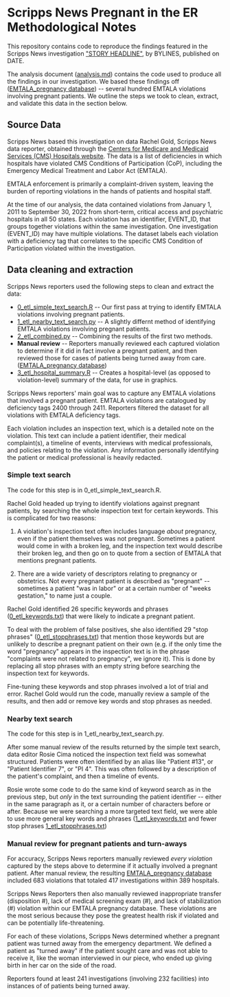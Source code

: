 # Scripps News Pregnant in the ER Methodological Notes

This repository contains code to reproduce the findings featured in the Scripps News investigation ["STORY HEADLINE"](https://www.scripps.org/news_items/STORY-URL), by BYLINES, published on DATE.

The analysis document ([analysis.md]("analysis.md")) contains the code used to produce all the findings in our investigation. We based these findings off ([EMTALA_pregnancy database](data/manual/confirmed_pregnant.xlsx)) -- several hundred EMTALA violations involving pregnant patients. We outline the steps we took to clean, extract, and validate this data in the section below.

## Source Data

Scripps News based this investigation on data Rachel Gold, Scripps News data reporter, obtained through the [Centers for Medicare and Medicaid Services (CMS) Hospitals website](LINK). The data is a list of deficiencies in which hospitals have violated CMS Conditions of Participation (CoP), including the Emergency Medical Treatment and Labor Act (EMTALA).

EMTALA enforcement is primarily a complaint-driven system, leaving the burden of reporting violations in the hands of patients and hospital staff. 

At the time of our analysis, the data contained violations from January 1, 2011 to September 30, 2022 from short-term, critical access and psychiatric hospitals in all 50 states. Each violation has an identifier, EVENT_ID, that groups together violations within the same investigation. One investigation (EVENT_ID) may have multiple violations. The dataset labels each violation with a deficiency tag that correlates to the specific CMS Condition of Participation violated within the investigation.

## Data cleaning and extraction

Scripps News reporters used the following steps to clean and extract the data:

* [0_etl_simple_text_search.R](0_etl_simple_text_search.R) -- Our first pass at trying to identify EMTALA violations involving pregnant patients.
* [1_etl_nearby_text_search.py](1_etl_nearby_text_search.py) -- A slightly differnt method of identifying EMTALA violations involving pregnant patients.
* [2_etl_combined.py](2_etl_combined.py) -- Combining the results of the first two methods.
* **Manual review** -- Reporters manually reviewed each captured violation to determine if it did in fact involve a pregnant patient, and then reviewed those for cases of patients being turned away from care. ([EMTALA_pregnancy database](data/manual/confirmed_pregnant.xlsx))
* [3_etl_hospital_summary.R](3_etl_hospital_summary.R) -- Creates a hospital-level (as opposed to violation-level) summary of the data, for use in graphics.

Scripps News reporters' main goal was to capture any EMTALA violations that involved a pregnant patient. EMTALA violations are catalogued by deficiency tags 2400 through 2411. Reporters filtered the dataset for all violations with EMTALA deficiency tags.

Each violation includes an inspection text, which is a detailed note on the violation. This text can include a patient identifier, their medical complaint(s), a timeline of events, interviews with medical professionals, and policies relating to the violation. Any information personally identifying the patient or medical professional is heavily redacted.

### Simple text search

The code for this step is in 0_etl_simple_text_search.R.

Rachel Gold headed up trying to identify violations against pregnant patients, by searching the whole inspection text for certain keywords. This is complicated for two reasons: 

1) A violation's inspection text often includes language _about_ pregnancy, even if the patient themselves was not pregnant. Sometimes a patient would come in with a broken leg, and the inspection text would describe their broken leg, and then go on to quote from a section of EMTALA that mentions pregnant patients.

2) There are a wide variety of descriptors relating to pregnancy or obstetrics. Not every pregnant patient is described as "pregnant" -- sometimes a patient "was in labor" or at a certain number of "weeks gestation," to name just a couple.

Rachel Gold identified 26 specific keywords and phrases ([0_etl_keywords.txt](data/manual/0_etl_keywords.txt)) that were likely to indicate a pregnant patient.

To deal with the problem of false positives, she also identified 29 "stop phrases" ([0_etl_stopphrases.txt](data/manual/0_etl_stopphrases.txt)) that mention those keywords but are unlikely to describe a pregnant patient on their own (e.g. if the only time the word "pregnancy" appears in the inspection text is in the phrase "complaints were not related to pregnancy", we ignore it). This is done by replacing all stop phrases with an empty string before searching the inspection text for keywords.

Fine-tuning these keywords and stop phrases involved a lot of trial and error. Rachel Gold would run the code, manually review a sample of the results, and then add or remove key words and stop phrases as needed.

### Nearby text search

The code for this step is in 1_etl_nearby_text_search.py.

After some manual review of the results returned by the simple text search, data editor Rosie Cima noticed the inspection text field was somewhat structured. Patients were often identified by an alias like "Patient #13", or "Patient Identifier 7", or "PI 4". This was often followed by a description of the patient's complaint, and then a timeline of events.

Rosie wrote some code to do the same kind of keyword search as in the previous step, but _only_ in the text surrounding the patient identifier -- either in the same paragraph as it, or a certain number of characters before or after. Because we were searching a more targeted text field, we were able to use more general key words and phrases ([1_etl_keywords.txt](data/manual/1_etl_keywords.txt) and fewer stop phrases [1_etl_stopphrases.txt](data/manual/1_etl_stopphrases.txt))

### Manual review for pregnant patients and turn-aways
For accuracy, Scripps News reporters manually reviewed _every violation_ captured by the steps above to determine if it actually involved a pregnant patient. After manual review, the resulting [EMTALA_pregnancy database](data/manual/confirmed_pregnant.xlsx) included 683 violations that totaled 417 investigations within 389 hospitals. 

Scripps News Reporters then also manually reviewed inappropriate transfer (disposition #), lack of medical screening exam (#), and lack of stabilization (#) violation within our EMTALA pregnancy database. These violations are the most serious because they pose the greatest health risk if violated and can be potentially life-threatening. 

For each of these violations, Scripps News determined whether a pregnant patient was turned away from the emergency department. We defined a patient as "turned away" if the patient sought care and was not able to receive it, like the woman interviewed in our piece, who ended up giving birth in her car on the side of the road. 

Reporters found at least 241 investigations (involving 232 facilities) into instances of of patients being turned away.
